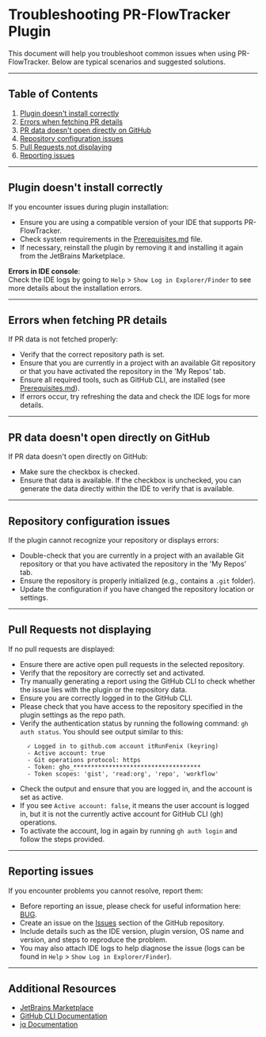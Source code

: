 # Troubleshooting PR-FlowTracker Plugin

This document will help you troubleshoot common issues when using PR-FlowTracker. Below are typical scenarios and suggested solutions.

---

## Table of Contents

1. [Plugin doesn't install correctly](#plugin-doesnt-install-correctly)
2. [Errors when fetching PR details](#errors-when-fetching-pr-details)
3. [PR data doesn't open directly on GitHub](#pr-data-doesnt-open-directly-on-github)
4. [Repository configuration issues](#repository-configuration-issues)
5. [Pull Requests not displaying](#pull-requests-not-displaying)
6. [Reporting issues](#reporting-issues)

---

## Plugin doesn't install correctly

If you encounter issues during plugin installation:

- Ensure you are using a compatible version of your IDE that supports PR-FlowTracker.
- Check system requirements in the [Prerequisites.md](https://github.com/itRunFenix/PR-FlowTracker-plugin/blob/master/Prerequisites.md) file.
- If necessary, reinstall the plugin by removing it and installing it again from the JetBrains Marketplace.

**Errors in IDE console**:  
Check the IDE logs by going to `Help` > `Show Log in Explorer/Finder` to see more details about the installation errors.

---

## Errors when fetching PR details

If PR data is not fetched properly:

- Verify that the correct repository path is set.
- Ensure that you are currently in a project with an available Git repository or that you have activated the repository in the 'My Repos' tab.
- Ensure all required tools, such as GitHub CLI, are installed (see [Prerequisites.md](https://github.com/itRunFenix/PR-FlowTracker/blob/master/Prerequisites.md)).
- If errors occur, try refreshing the data and check the IDE logs for more details.

---

## PR data doesn't open directly on GitHub

If PR data doesn't open directly on GitHub:

- Make sure the checkbox is checked. 
- Ensure that data is available. If the checkbox is unchecked, you can generate the data directly within the IDE to verify that is available.

---

## Repository configuration issues

If the plugin cannot recognize your repository or displays errors:

- Double-check that you are currently in a project with an available Git repository or that you have activated the repository in the 'My Repos' tab.
- Ensure the repository is properly initialized (e.g., contains a `.git` folder).
- Update the configuration if you have changed the repository location or settings.

---

## Pull Requests not displaying

If no pull requests are displayed:

- Ensure there are active open pull requests in the selected repository.
- Verify that the repository are correctly set and activated.
- Try manually generating a report using the GitHub CLI to check whether the issue lies with the plugin or the repository data.
- Ensure you are correctly logged in to the GitHub CLI.
- Please check that you have access to the repository specified in the plugin settings as the repo path.
- Verify the authentication status by running the following command: `gh auth status`. You should see output similar to this:
    ```
      ✓ Logged in to github.com account itRunFenix (keyring)
      - Active account: true
      - Git operations protocol: https
      - Token: gho_************************************
      - Token scopes: 'gist', 'read:org', 'repo', 'workflow'
    ```
- Check the output and ensure that you are logged in, and the account is set as active.
- If you see `Active account: false`, it means the user account is logged in, but it is not the currently active account for GitHub CLI (gh) operations.
- To activate the account, log in again by running `gh auth login` and follow the steps provided.

---

## Reporting issues

If you encounter problems you cannot resolve, report them:

- Before reporting an issue, please check for useful information here: [BUG](https://github.com/itRunFenix/PR-FlowTracker-plugin/blob/master/BUG.md).
- Create an issue on the [Issues](https://github.com/itRunFenix/PR-FlowTracker-plugin/issues) section of the GitHub repository.
- Include details such as the IDE version, plugin version, OS name and version, and steps to reproduce the problem.
- You may also attach IDE logs to help diagnose the issue (logs can be found in `Help` > `Show Log in Explorer/Finder`).

---

## Additional Resources

- [JetBrains Marketplace](https://plugins.jetbrains.com/)
- [GitHub CLI Documentation](https://cli.github.com/)
- [jq Documentation](https://stedolan.github.io/jq/)
